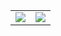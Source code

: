 <div style="display: flex; justify-content: center;">
  <table>
    <tr>
      <td>
        <a href="https://github.com/anuraghazra/github-readme-stats">
          <picture>
            <source srcset="https://github-readme-stats.vercel.app/api?username=fanu96&show_icons=true&theme=dark" media="(prefers-color-scheme: dark)" />
            <source srcset="https://github-readme-stats.vercel.app/api?username=fanu96&show_icons=true" media="(prefers-color-scheme: light), (prefers-color-scheme: no-preference)" />
            <img align="center" src="https://github-readme-stats.vercel.app/api?username=fanu96&show_icons=true" />
          </picture>
        </a>
      </td>
      <td>
        <a href="https://github.com/anuraghazra/convoychat">
          <picture>
            <source srcset="https://github-readme-stats.vercel.app/api/top-langs?username=fanu96&layout=compact&langs_count=8&theme=dark" media="(prefers-color-scheme: dark)" />
            <source srcset="https://github-readme-stats.vercel.app/api/top-langs?username=fanu96&layout=compact&langs_count=8" media="(prefers-color-scheme: light), (prefers-color-scheme: no-preference)" />
            <img align="center" src="https://github-readme-stats.vercel.app/api/top-langs?username=fanu96&layout=compact&langs_count=8" />
          </picture>
        </a>
      </td>
    </tr>
  </table>
</div>

